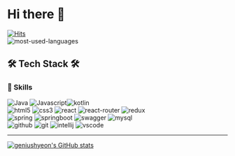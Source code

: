 # Hi there 👋

<!--
**geniushyeon/geniushyeon** is a ✨ _special_ ✨ repository because its `README.md` (this file) appears on your GitHub profile.

Here are some ideas to get you started:

- 🔭 I’m currently working on ...
- 🌱 I’m currently learning ...
- 👯 I’m looking to collaborate on ...
- 🤔 I’m looking for help with ...
- 💬 Ask me about ...
- 📫 How to reach me: ...
- 😄 Pronouns: ...
- ⚡ Fun fact: ...
-->

[![Hits](https://hits.seeyoufarm.com/api/count/incr/badge.svg?url=https%3A%2F%2Fgithub.com%2Fgeniushyeon&count_bg=%239DBA87&title_bg=%23555555&icon=&icon_color=%23E7E7E7&title=hits&edge_flat=false)](https://hits.seeyoufarm.com)<br/>
![most-used-languages](https://github-readme-stats.vercel.app/api/top-langs/?username=geniushyeon)
## 🛠 Tech Stack 🛠
### 🚀 Skills <br/>
![Java](https://img.shields.io/badge/Java-ED8B00?style=for-the-badge&logo=java&logoColor=white)&nbsp;![Javascript](https://img.shields.io/badge/JavaScript-323330?style=for-the-badge&logo=javascript&logoColor=F7DF1E)![kotlin](https://img.shields.io/badge/Kotlin-0095D5?&style=for-the-badge&logo=kotlin&logoColor=white)<br/>
![html5](https://img.shields.io/badge/HTML5-E34F26?style=for-the-badge&logo=html5&logoColor=white
)&nbsp;![css3](https://img.shields.io/badge/CSS3-1572B6?style=for-the-badge&logo=css3&logoColor=white)&nbsp;![react](https://img.shields.io/badge/React-20232A?style=for-the-badge&logo=react&logoColor=61DAFB)&nbsp;![react-router](https://img.shields.io/badge/React_Router-CA4245?style=for-the-badge&logo=react-router&logoColor=white)&nbsp;![redux](https://img.shields.io/badge/Redux-593D88?style=for-the-badge&logo=redux&logoColor=white)
<br/>
![spring](https://img.shields.io/badge/Spring-6DB33F?style=for-the-badge&logo=spring&logoColor=white)&nbsp;![springboot](https://img.shields.io/badge/Spring_Boot-F2F4F9?style=for-the-badge&logo=spring-boot)&nbsp;![swagger](https://img.shields.io/badge/Swagger-85EA2D?style=for-the-badge&logo=Swagger&logoColor=white)&nbsp;![mysql](https://img.shields.io/badge/MySQL-005C84?style=for-the-badge&logo=mysql&logoColor=white)<br/>
![github](https://img.shields.io/badge/GitHub-100000?style=for-the-badge&logo=github&logoColor=white)&nbsp;![git](https://img.shields.io/badge/GIT-E44C30?style=for-the-badge&logo=git&logoColor=white)&nbsp;![intellij](https://img.shields.io/badge/IntelliJ_IDEA-000000.svg?style=for-the-badge&logo=intellij-idea&logoColor=white)&nbsp;![vscode](https://img.shields.io/badge/Visual_Studio_Code-0078D4?style=for-the-badge&logo=visual%20studio%20code&logoColor=white
)<br/>
****
[![geniushyeon's GitHub stats](https://github-readme-stats.vercel.app/api?username=geniushyeon&show_icons=true&theme=dark)](https://github.com/anuraghazra/github-readme-stats)